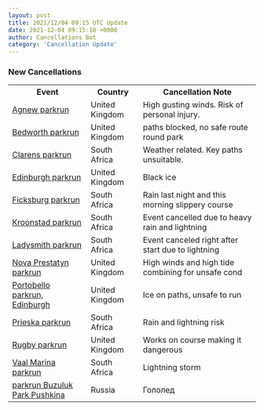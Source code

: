 ```yaml
---
layout: post
title: 2021/12/04 09:15 UTC Update
date: 2021-12-04 09:15:10 +0000
author: Cancellations Bot
category: 'Cancellation Update'
---
```


<h3>New Cancellations</h3>
<div class='hscrollable'>
<table style='width: 100%'>
    <tr>
        <th>Event</th>
        <th>Country</th>
        <th>Cancellation Note</th>
    </tr>
    <tr>
        <td><a href="https://www.parkrun.org.uk/agnew">Agnew parkrun</a></td>
        <td>United Kingdom</td>
        <td>High gusting winds. Risk of personal injury.</td>
    </tr>
    <tr>
        <td><a href="https://www.parkrun.org.uk/bedworth">Bedworth parkrun</a></td>
        <td>United Kingdom</td>
        <td>paths blocked, no safe route round park</td>
    </tr>
    <tr>
        <td><a href="https://www.parkrun.co.za/clarens">Clarens parkrun</a></td>
        <td>South Africa</td>
        <td>Weather related. Key paths unsuitable.</td>
    </tr>
    <tr>
        <td><a href="https://www.parkrun.org.uk/edinburgh">Edinburgh parkrun</a></td>
        <td>United Kingdom</td>
        <td>Black ice</td>
    </tr>
    <tr>
        <td><a href="https://www.parkrun.co.za/ficksburg">Ficksburg parkrun</a></td>
        <td>South Africa</td>
        <td>Rain last night and this morning slippery course</td>
    </tr>
    <tr>
        <td><a href="https://www.parkrun.co.za/kroonstad">Kroonstad parkrun</a></td>
        <td>South Africa</td>
        <td>Event cancelled due to heavy rain and lightning</td>
    </tr>
    <tr>
        <td><a href="https://www.parkrun.co.za/ladysmith">Ladysmith parkrun</a></td>
        <td>South Africa</td>
        <td>Event canceled right after start due to lightning</td>
    </tr>
    <tr>
        <td><a href="https://www.parkrun.org.uk/novaprestatyn">Nova Prestatyn parkrun</a></td>
        <td>United Kingdom</td>
        <td>High winds and high tide combining for unsafe cond</td>
    </tr>
    <tr>
        <td><a href="https://www.parkrun.org.uk/portobello">Portobello parkrun, Edinburgh</a></td>
        <td>United Kingdom</td>
        <td>Ice on paths, unsafe to run</td>
    </tr>
    <tr>
        <td><a href="https://www.parkrun.co.za/prieska">Prieska parkrun</a></td>
        <td>South Africa</td>
        <td>Rain and lightning risk</td>
    </tr>
    <tr>
        <td><a href="https://www.parkrun.org.uk/rugby">Rugby parkrun</a></td>
        <td>United Kingdom</td>
        <td>Works on course making it dangerous</td>
    </tr>
    <tr>
        <td><a href="https://www.parkrun.co.za/vaalmarina">Vaal Marina parkrun</a></td>
        <td>South Africa</td>
        <td>Lightning storm</td>
    </tr>
    <tr>
        <td><a href="https://www.parkrun.ru/buzulukparkpushkina">parkrun Buzuluk Park Pushkina</a></td>
        <td>Russia</td>
        <td>Гололед</td>
    </tr>
</table>
</div>

